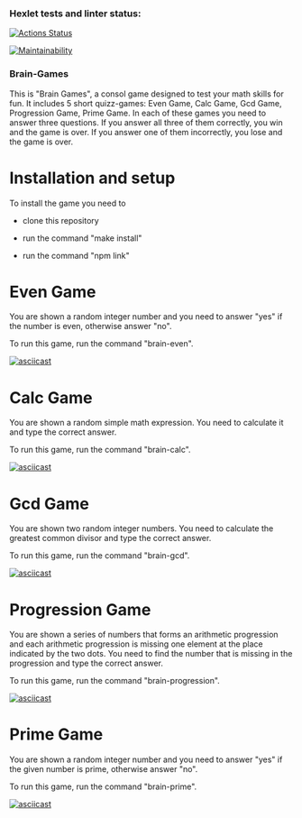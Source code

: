 ### Hexlet tests and linter status:
[![Actions Status](https://github.com/pobedinskiy/fullstack-javascript-project-44/workflows/hexlet-check/badge.svg)](https://github.com/pobedinskiy/fullstack-javascript-project-44/actions)

[![Maintainability](https://api.codeclimate.com/v1/badges/f982eda981506b719104/maintainability)](https://codeclimate.com/github/pobedinskiy/fullstack-javascript-project-44/maintainability)

### Brain-Games

This is "Brain Games", a consol game designed to test your math skills for fun. It includes 5 short quizz-games: Even Game, Calc Game, Gcd Game, Progression Game, Prime Game. In each of these games you need to answer three questions. If you answer all three of them correctly, you win and the game is over. If you answer one of them incorrectly, you lose and the game is over.  

# Installation and setup

To install the game you need to

- clone this repository

- run the command "make install"

- run the command "npm link"

# Even Game

You are shown a random integer number and you need to answer "yes" if the number is even, otherwise answer "no".

To run this game, run the command "brain-even".

[![asciicast](https://asciinema.org/a/oWAgngBinOvZyJRFUMmHK3wRC.svg)](https://asciinema.org/a/oWAgngBinOvZyJRFUMmHK3wRC)

# Calc Game

You are shown a random simple math expression. You need to calculate it and type the correct answer.

To run this game, run the command "brain-calc".

[![asciicast](https://asciinema.org/a/wOkEqvclaxrXauSIXLkjBQ9sU.svg)](https://asciinema.org/a/wOkEqvclaxrXauSIXLkjBQ9sU)

# Gcd Game

You are shown two random integer numbers. You need to calculate the greatest common divisor and type the correct answer.

To run this game, run the command "brain-gcd".

[![asciicast](https://asciinema.org/a/wGxjw3EQ9ejx09ZimWKoGDuWR.svg)](https://asciinema.org/a/wGxjw3EQ9ejx09ZimWKoGDuWR)

# Progression Game

You are shown a series of numbers that forms an arithmetic progression and еach arithmetic progression is missing one element at the place indicated by the two dots. You need to find the number that is missing in the progression and type the correct answer.

To run this game, run the command "brain-progression".

[![asciicast](https://asciinema.org/a/eDOGfpcPvYYKNVTSRk2eHYyrT.svg)](https://asciinema.org/a/eDOGfpcPvYYKNVTSRk2eHYyrT)

# Prime Game

You are shown a random integer number and you need to answer "yes" if the given number is prime, otherwise answer "no".

To run this game, run the command "brain-prime".

[![asciicast](https://asciinema.org/a/3UbcCgckiLzkYvlSEn3jq6hqO.svg)](https://asciinema.org/a/3UbcCgckiLzkYvlSEn3jq6hqO)
